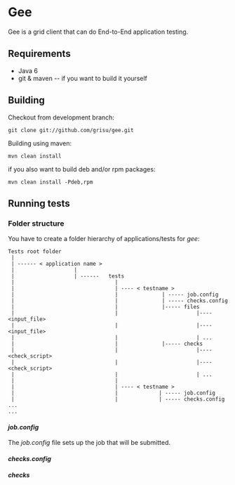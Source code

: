 Gee
===

Gee is a grid client that can do End-to-End application testing. 

Requirements
--------------------

 * Java 6 
 * git & maven -- if you want to build it yourself
 
Building
------------

Checkout from development branch:

    git clone git://github.com/grisu/gee.git
	
Building using maven:

    mvn clean install
	
if you also want to build deb and/or rpm packages:

    mvn clean install -Pdeb,rpm
	
Running tests
--------------------

### Folder structure

You have to create a folder hierarchy of applications/tests for _gee_:

    Tests root folder
	 |
	 | ------ < application name >
	 |                   |
	 |                   | ------   tests
	 |                                |
	 |                                | ---- < testname >
	 |                                |              | ----- job.config
	 |                                |              | ----- checks.config
 	 |                                |              |----- files	 
	 |                                |                         |---- <input_file>
	 |                                |                         |---- <input_file>
	 |                                |                         | ...
	 |                                |              |----- checks	 
	 |                                |                         |---- <check_script>	 
	 |                                |                         |---- <check_script>	 	 
	 |                                |                         | ...
	 |                                |	 
 	 |                                | ---- < testname >
	 |                                |             | ----- job.config
	 |                                |             | ----- checks.config
    ...
	...
	
#### _job.config_

The _job.config_ file sets up the job that will be submitted. 

#### _checks.config_

#### _checks_
